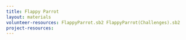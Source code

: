 ```yaml
---
title: Flappy Parrot
layout: materials
volunteer-resources: FlappyParrot.sb2 FlappyParrot(Challenges).sb2
project-resources: 
---
```

